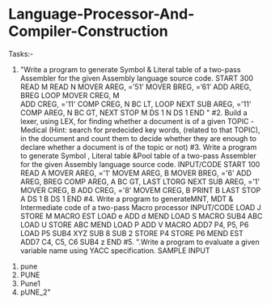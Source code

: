 # Language-Processor-And-Compiler-Construction
Tasks:-
1.	"Write a program to generate Symbol & Literal table of a two-pass Assembler for the given Assembly language source code.
            START 300
READ M
                  READ N
           MOVER AREG, =’51'
                MOVER BREG, =’61’
            ADD AREG, BREG
LOOP        MOVER CREG, M  
                ADD  CREG, ='11'
COMP CREG, N
                BC LT, LOOP
NEXT        SUB AREG, ='11'
COMP AREG, N 
BC  GT, NEXT
STOP
M                DS        1
N                DS        1
END
"
#2.	Build a lexer, using LEX, for finding whether a document is of a given TOPIC -Medical (Hint: search for predecided key words, (related to that TOPIC), in the document and count them to decide whether they are enough to declare whether a document is of the topic or not)
#3.	Write a program to generate Symbol , Literal table &Pool table of a two-pass Assembler for the given Assembly language source code.
	INPUT/CODE
	START 100
	READ A
	MOVER AREG, ='1'
	MOVEM AREG, B
	MOVER BREG, ='6'
	ADD AREG, BREG
	COMP AREG, A
	BC GT, LAST
	LTORG
	NEXT SUB AREG, ='1'
	MOVER CREG, B
	ADD CREG, ='8'
	MOVEM CREG, B
	PRINT B
	LAST STOP
	A DS 1
	B DS 1
	END
#4.	Write a program to generateMNT, MDT & Intermediate code of a two-pass Macro processor
	INPUT/CODE
	LOAD J
	STORE M
	MACRO EST
	LOAD e
	ADD d
	MEND
	LOAD S
	MACRO SUB4 ABC
	LOAD U
	STORE ABC
	MEND
  LOAD P
ADD V
MACRO ADD7 P4, P5, P6
LOAD P5
SUB4 XYZ
SUB 8
SUB 2
STORE P4
STORE P6
MEND
EST
ADD7 C4, C5, C6
SUB4 z
END
#5.	
	".Write a program to evaluate a given variable name using YACC specification.
 SAMPLE INPUT
 1) pune
 2) PUNE
 3) Pune1
 4) pUNE_2"


